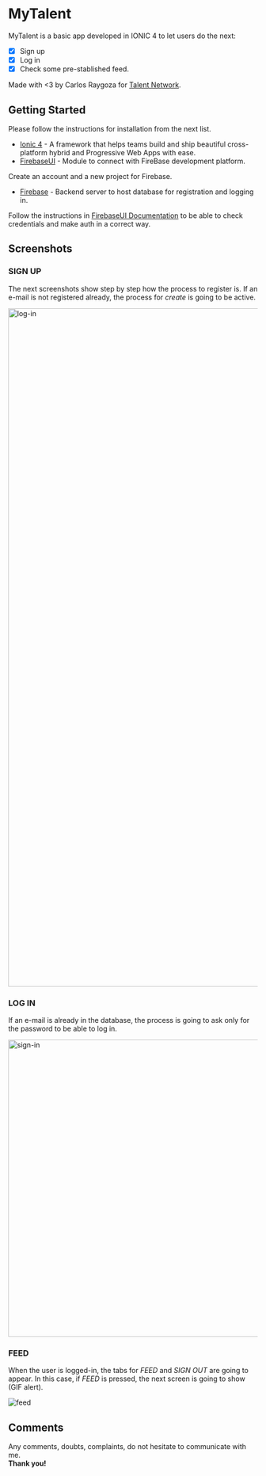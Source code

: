 # MyTalent
MyTalent is a basic app developed in IONIC 4 to let users do the next:
- [x] Sign up 
- [x] Log in  
- [x] Check some pre-stablished feed.

Made with <3 by Carlos Raygoza for [Talent Network](https://talent-network.org). 


## Getting Started
Please follow the instructions for installation from the next list.

* [Ionic 4](https://ionicframework.com) - A framework that helps teams build and ship beautiful cross-platform hybrid and Progressive Web Apps with ease.
* [FirebaseUI](https://www.npmjs.com/package/firebaseui-angular) - Module to connect with FireBase development platform. 

Create an account and a new project for Firebase.
* [Firebase](https://firebase.google.com) - Backend server to host database for registration and logging in. 

Follow the instructions in [FirebaseUI Documentation](https://firebaseopensource.com/projects/firebase/firebaseui-web/) to be able to check credentials and make auth in a correct way. 



## Screenshots

### **SIGN UP**  
The next screenshots show step by step how the process to register is. 
If an e-mail is not registered already, the process for *create* is going to be active. 

<img width="1370" alt="log-in" src="https://user-images.githubusercontent.com/42517898/60150830-dd4e4800-979f-11e9-89d8-143327c2723c.png">

### **LOG IN**  
If an e-mail is already in the database, the process is going to ask only for the password to be able to log in. 

<img width="600" alt="sign-in" src="https://user-images.githubusercontent.com/42517898/60151028-cc520680-97a0-11e9-8c4f-7db19d291788.png">

### **FEED**  
When the user is logged-in, the tabs for *FEED* and *SIGN OUT* are going to appear. In this case, if *FEED* is pressed, the next screen is going to show (GIF alert). 

![feed](https://user-images.githubusercontent.com/42517898/60151089-11763880-97a1-11e9-9ac3-beadda9289aa.gif)

## Comments
Any comments, doubts, complaints, do not hesitate to communicate with me.   
**Thank you!** 
